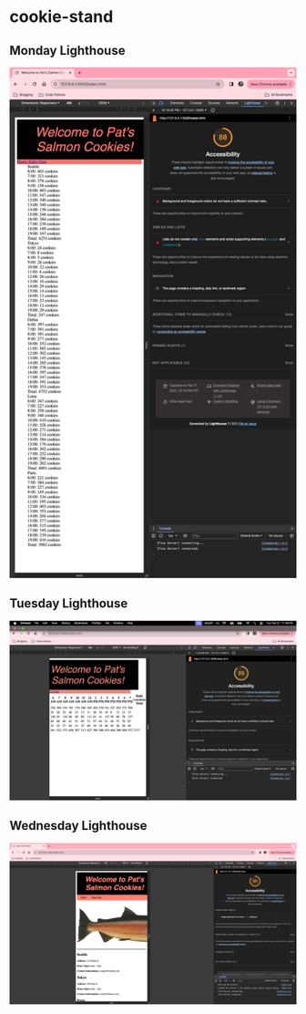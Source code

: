 # cookie-stand

## Monday Lighthouse

![Monday](./images/lighthouse.png)

## Tuesday Lighthouse

![Tuesday](./images/lighthouse1.png)

## Wednesday Lighthouse

![Wednesday](./images/lighthouse2.png)
